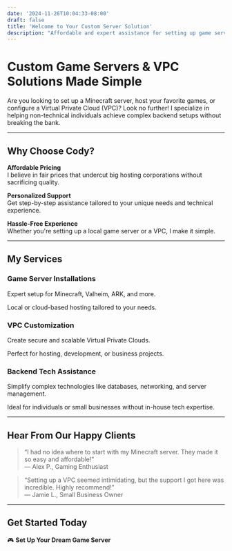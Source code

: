 ```yaml
---
date: '2024-11-26T10:04:33-08:00'
draft: false
title: 'Welcome to Your Custom Server Solution'
description: "Affordable and expert assistance for setting up game servers and VPCs without the hassle."
---
```


# Custom Game Servers & VPC Solutions Made Simple

Are you looking to set up a Minecraft server, host your favorite games, or configure a Virtual Private Cloud (VPC)? Look no further! I specialize in helping non-technical individuals achieve complex backend setups without breaking the bank.

---

## **Why Choose Cody?**

**Affordable Pricing**  
I believe in fair prices that undercut big hosting corporations without sacrificing quality.

**Personalized Support**  
Get step-by-step assistance tailored to your unique needs and technical experience.

**Hassle-Free Experience**  
Whether you're setting up a local game server or a VPC, I make it simple.

---

## **My Services**

### Game Server Installations
Expert setup for Minecraft, Valheim, ARK, and more.

Local or cloud-based hosting tailored to your needs.

### VPC Customization
Create secure and scalable Virtual Private Clouds.

Perfect for hosting, development, or business projects.

### Backend Tech Assistance
Simplify complex technologies like databases, networking, and server management.

Ideal for individuals or small businesses without in-house tech expertise.

---

## **Hear From Our Happy Clients**

> “I had no idea where to start with my Minecraft server. They made it so easy and affordable!”  
> — Alex P., Gaming Enthusiast

> “Setting up a VPC seemed intimidating, but the support I got here was incredible. Highly recommend!”  
> — Jamie L., Small Business Owner

---

## **Get Started Today**

🎮 **Set Up Your Dream Game Server**